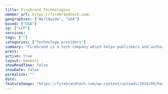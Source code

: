 ```yaml
---
title: Firebrand Technologies
member_url: https://firebrandtech.com/
geographies: ["Worldwide", "USA"]
based: ["USA"]
ig: ["LCP"] 
services: 
tags: [""]
categories: ["Technology providers"]
summary: "Firebrand is a tech company which helps publishers and authors promote digital review copies to book advocates and industry professionals. They operate [NetGalley](https://www.netgalley.com/)"
press:
active: true
layout: members
showReadTime: false
showDate: false
permalink: ""
date: 
featureImage: "https://firebrandtech.com/wp-content/uploads/2016/05/header_logo_med.png"
---
```

